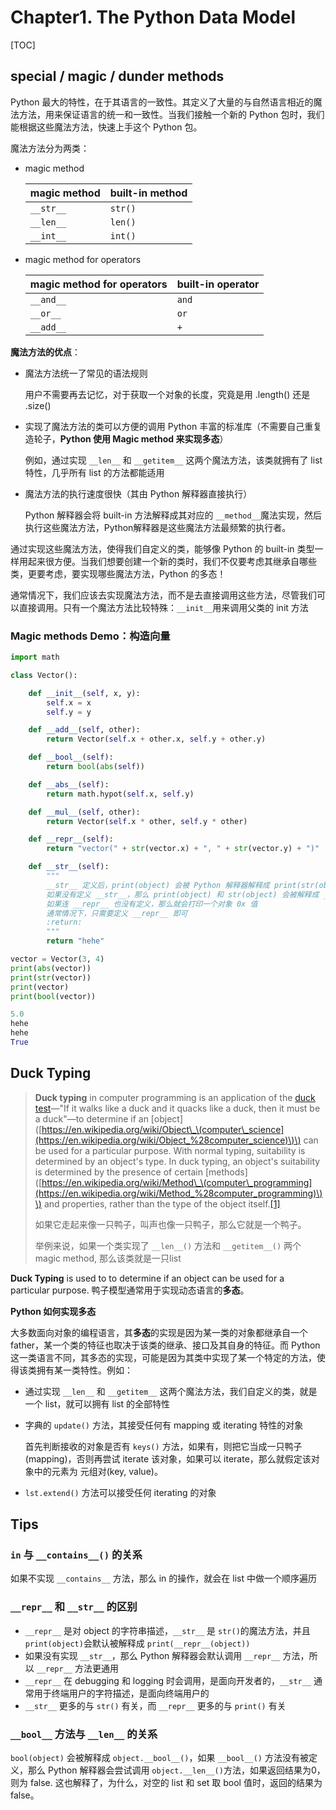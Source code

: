 # Chapter1. The Python Data Model

[TOC]

## special / magic / dunder methods

Python 最大的特性，在于其语言的一致性。其定义了大量的与自然语言相近的魔法方法，用来保证语言的统一和一致性。当我们接触一个新的 Python 包时，我们能根据这些魔法方法，快速上手这个 Python 包。

魔法方法分为两类：

* magic method

  | magic method | built-in method |
  | :--- | :--- |
  | `__str__` | `str()` |
  | `__len__` | `len()` |
  | `__int__` | `int()` |

* magic method for operators

  | magic method for operators | built-in operator |
  | :--- | :--- |
  | `__and__` | `and` |
  | `__or__` | `or` |
  | `__add__` | `+` |

**魔法方法的优点**：

* 魔法方法统一了常见的语法规则

  用户不需要再去记忆，对于获取一个对象的长度，究竟是用 .length\(\) 还是 .size\(\)

* 实现了魔法方法的类可以方便的调用 Python 丰富的标准库（不需要自己重复造轮子，**Python 使用 Magic method 来实现多态**）

  例如，通过实现 `__len__` 和 `__getitem__` 这两个魔法方法，该类就拥有了 list 特性，几乎所有 list 的方法都能适用

* 魔法方法的执行速度很快（其由 Python 解释器直接执行）

  Python 解释器会将 built-in 方法解释成其对应的 `__method__`魔法实现，然后执行这些魔法方法，Python解释器是这些魔法方法最频繁的执行者。

通过实现这些魔法方法，使得我们自定义的类，能够像 Python 的 built-in 类型一样用起来很方便。当我们想要创建一个新的类时，我们不仅要考虑其继承自哪些类，更要考虑，要实现哪些魔法方法，Python 的多态！

通常情况下，我们应该去实现魔法方法，而不是去直接调用这些方法，尽管我们可以直接调用。只有一个魔法方法比较特殊：`__init__`用来调用父类的 init 方法

### Magic methods Demo：构造向量

```python
import math

class Vector():

    def __init__(self, x, y):
        self.x = x
        self.y = y

    def __add__(self, other):
        return Vector(self.x + other.x, self.y + other.y)

    def __bool__(self):
        return bool(abs(self))

    def __abs__(self):
        return math.hypot(self.x, self.y)

    def __mul__(self, other):
        return Vector(self.x * other, self.y * other)

    def __repr__(self):
        return "vector(" + str(vector.x) + ", " + str(vector.y) + ")"

    def __str__(self):
        """
        __str__ 定义后，print(object) 会被 Python 解释器解释成 print(str(object))
        如果没有定义 __str__，那么 print(object) 和 str(object) 会被解释成 __repr__(object)
        如果连 __repr__ 也没有定义，那么就会打印一个对象 0x 值
        通常情况下，只需要定义 __repr__ 即可
        :return:
        """
        return "hehe"

vector = Vector(3, 4)
print(abs(vector))
print(str(vector))
print(vector)
print(bool(vector))

5.0
hehe
hehe
True
```

## Duck Typing

> **Duck typing** in computer programming is an application of the [duck test](https://en.wikipedia.org/wiki/Duck_test)—"If it walks like a duck and it quacks like a duck, then it must be a duck"—to determine if an \[object\]\([https://en.wikipedia.org/wiki/Object\_\(computer\_science](https://en.wikipedia.org/wiki/Object_%28computer_science)\)\) can be used for a particular purpose. With normal typing, suitability is determined by an object's type. In duck typing, an object's suitability is determined by the presence of certain \[methods\]\([https://en.wikipedia.org/wiki/Method\_\(computer\_programming](https://en.wikipedia.org/wiki/Method_%28computer_programming)\)\) and properties, rather than the type of the object itself.[\[1\]](https://en.wikipedia.org/wiki/Duck_typing#cite_note-1)
>
> 如果它走起来像一只鸭子，叫声也像一只鸭子，那么它就是一个鸭子。
>
> 举例来说，如果一个类实现了 `__len__()` 方法和 `__getitem__()` 两个 magic method, 那么该类就是一只list

**Duck Typing** is used to to determine if an object can be used for a particular purpose. 鸭子模型通常用于实现动态语言的**多态**。

**Python 如何实现多态**

大多数面向对象的编程语言，其**多态**的实现是因为某一类的对象都继承自一个 father，某一个类的特征也取决于该类的继承、接口及其自身的特征。而 Python 这一类语言不同，其多态的实现，可能是因为其类中实现了某一个特定的方法，使得该类拥有某一类特性。例如：

* 通过实现 `__len__` 和 `__getitem__` 这两个魔法方法，我们自定义的类，就是一个 list，就可以拥有 list 的全部特性
* 字典的 `update()` 方法，其接受任何有 mapping 或 iterating 特性的对象

  首先判断接收的对象是否有 `keys()` 方法，如果有，则把它当成一只鸭子\(mapping\)，否则再尝试 iterate 该对象，如果可以 iterate，那么就假定该对象中的元素为 元组对\(key, value\)。

* `lst.extend()` 方法可以接受任何 iterating 的对象

## Tips

### `in` 与 `__contains__()` 的关系

如果不实现 `__contains__` 方法，那么 in 的操作，就会在 list 中做一个顺序遍历

### `__repr__` 和 `__str__` 的区别

* `__repr__` 是对 object 的字符串描述，`__str__` 是 `str()`的魔法方法，并且 `print(object)`会默认被解释成 `print(__repr__(object))`
* 如果没有实现 `__str__`，那么 Python 解释器会默认调用 `__repr__` 方法，所以 `__repr__` 方法更通用
* `__repr__` 在 debugging 和 logging 时会调用，是面向开发者的，`__str__` 通常用于终端用户的字符描述，是面向终端用户的
* `__str__` 更多的与 `str()` 有关，而 `__repr__` 更多的与 `print()` 有关

### `__bool__` 方法与 `__len__` 的关系

`bool(object)` 会被解释成 `object.__bool__()`，如果 `__bool__()` 方法没有被定义，那么 Python 解释器会尝试调用 `object.__len__()`方法，如果返回结果为0，则为 false. 这也解释了，为什么，对空的 list 和 set 取 bool 值时，返回的结果为 false。

